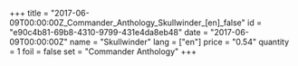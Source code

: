 +++
title = "2017-06-09T00:00:00Z_Commander_Anthology_Skullwinder_[en]_false"
id = "e90c4b81-69b8-4310-9799-431e4da8eb48"
date = "2017-06-09T00:00:00Z"
name = "Skullwinder"
lang = ["en"]
price = "0.54"
quantity = 1
foil = false
set = "Commander Anthology"
+++
